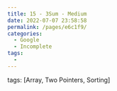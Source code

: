 ```yaml
---
title: 15 - 3Sum - Medium
date: 2022-07-07 23:58:58
permalink: /pages/e6c1f9/
categories:
  - Google
  - Incomplete
tags:
  - 
---
```

tags: [Array, Two Pointers, Sorting]
